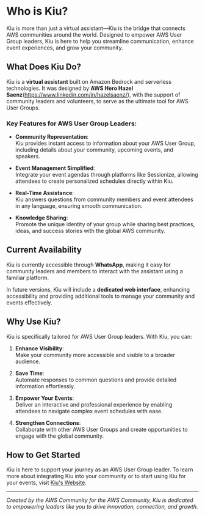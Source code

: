 # Who is Kiu?  

Kiu is more than just a virtual assistant—Kiu is the bridge that connects AWS communities around the world. Designed to empower AWS User Group leaders, Kiu is here to help you streamline communication, enhance event experiences, and grow your community.

## What Does Kiu Do?  

Kiu is a **virtual assistant** built on Amazon Bedrock and serverless technologies. It was designed by **AWS Hero Hazel Saenz**(https://www.linkedin.com/in/hazelsaenz/), with the support of community leaders and volunteers, to serve as the ultimate tool for AWS User Groups.  

### Key Features for AWS User Group Leaders:

- **Community Representation**:  
  Kiu provides instant access to information about your AWS User Group, including details about your community, upcoming events, and speakers.  

- **Event Management Simplified**:  
  Integrate your event agendas through platforms like Sessionize, allowing attendees to create personalized schedules directly within Kiu.  

- **Real-Time Assistance**:  
  Kiu answers questions from community members and event attendees in any language, ensuring smooth communication.  

- **Knowledge Sharing**:  
  Promote the unique identity of your group while sharing best practices, ideas, and success stories with the global AWS community.  

## Current Availability  

Kiu is currently accessible through **WhatsApp**, making it easy for community leaders and members to interact with the assistant using a familiar platform.  

In future versions, Kiu will include a **dedicated web interface**, enhancing accessibility and providing additional tools to manage your community and events effectively.

## Why Use Kiu?  

Kiu is specifically tailored for AWS User Group leaders. With Kiu, you can:  

1. **Enhance Visibility**:  
   Make your community more accessible and visible to a broader audience.  

2. **Save Time**:  
   Automate responses to common questions and provide detailed information effortlessly.  

3. **Empower Your Events**:  
   Deliver an interactive and professional experience by enabling attendees to navigate complex event schedules with ease.  

4. **Strengthen Connections**:  
   Collaborate with other AWS User Groups and create opportunities to engage with the global community.

## How to Get Started  

Kiu is here to support your journey as an AWS User Group leader. To learn more about integrating Kiu into your community or to start using Kiu for your events, visit [Kiu's Website](https://www.kiu-ai.com/).

---

*Created by the AWS Community for the AWS Community, Kiu is dedicated to empowering leaders like you to drive innovation, connection, and growth.*
